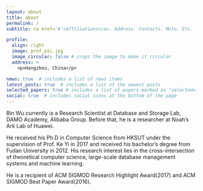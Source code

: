 ```yaml
---
layout: about
title: about
permalink: /
subtitle: <a href='#'>Affiliations</a>. Address. Contacts. Moto. Etc.

profile:
  align: right
  image: prof_pic.jpg
  image_circular: false # crops the image to make it circular
  address: >
    <p>Hangzhou, China</p>

news: true  # includes a list of news items
latest_posts: true  # includes a list of the newest posts
selected_papers: true # includes a list of papers marked as "selected={true}"
social: true  # includes social icons at the bottom of the page
---
```

Bin Wu currently is a Research Scientist at Database and Storage Lab, DAMO Academy, Alibaba Group. Before that, he is a researcher at Noah’s Ark Lab of Huawei. 

He received his Ph.D in Computer Science from HKSUT under the supervision of Prof. Ke Yi in 2017 and received his bachelor’s degree from Fudan University in 2012. His research interest lies in the cross-intersection of theoretical computer science, large-scale database management systems and machine learning.

He is a recipient of ACM SIGMOD Research Highlight Award(2017) and ACM SIGMOD Best Paper Award(2016).